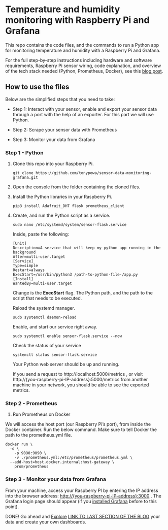 # Temperature and humidity monitoring with Raspberry Pi and Grafana

This repo contains the code files, and the commands to run a Python app for monitoring temperature and humidity with a Raspberry Pi and Grafana.

For the full step-by-step instructions including hardware and software requirements, Raspberry Pi sensor wiring, code explanation, and overview of the tech stack needed (Python, Prometheus, Docker), see this [blog post](). 

## How to use the files

Below are the simplified steps that you need to take: 

- Step 1: Interact with your sensor, enable and export your sensor data through a port with the help of an exporter. For this part we will use Python. 

- Step 2: Scrape your sensor data with Prometheus
- Step 3: Monitor your data from Grafana

### Step 1 - Python

1. Clone this repo into your Raspberry Pi. 

    ``` git
    git clone https://github.com/tonypowa/sensor-data-monitoring-grafana.git
    ```

2. Open the console from the folder containing the cloned files.

3. Install the Python libraries in your Raspberry Pi.

    ```shell
    pip3 install Adafruit_DHT flask prometheus_client
    ```

4. Create, and run the Python script as a service.

   ``` shell
   sudo nano /etc/systemd/system/sensor-flask.service
   ```
    Inside, paste the following:
    
    ```
    [Unit]
    Description=A service that will keep my python app running in the background
    After=multi-user.target
    [Service]
    Type=simple
    Restart=always
    ExecStart=/usr/bin/python3 /path-to-python-file-/app.py
    [Install]
    WantedBy=multi-user.target
    ```
    Change is the **ExecStart** flag. The Python path, and the path to the script that needs to be executed.

    Reload the systemd manager.

   ```
   sudo systemctl daemon-reload
   ```
    Enable, and start our service right away.

   ```
   sudo systemctl enable sensor-flask.service --now
   ```
    Check the status of your service

   ```
   systemctl status sensor-flask.service
   ```
   
    Your Python web server should be up and running.

    If you send a request to  http://localhost:5000/metrics , or visit http://{you-raspberry-pi-IP-address}:5000/metrics from another machine in your network, you should be able to see the exported metrics.

### Step 2 - Prometheus

1. Run Prometheus on Docker

We will access the host port (our Raspberry Pi’s port), from inside the Docker container.
Run the below command. Make sure to tell Docker the path to the prometheus.yml file.

``` shell
docker run \
  -d \
    -p 9090:9090 \
    -v ./prometheus.yml:/etc/prometheus/prometheus.yml \
  --add-host=host.docker.internal:host-gateway \
    prom/prometheus
```


### Step 3 - Monitor your data from Grafana

From your machine, access your Raspberry PI by entering the IP address into the browser address: [http://{you-raspberry-pi-IP-address}:3000]() . The Grafana login page should appear (if you [installed Grafana](https://grafana.com/tutorials/install-grafana-on-raspberry-pi/) before to this point).

DONE! Go ahead and [Explore]() [LINK TO LAST SECTION OF THE BLOG]() your data and create your own dashboards.
